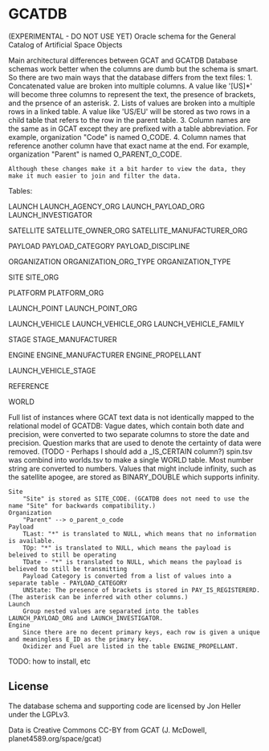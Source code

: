 GCATDB
======================================

(EXPERIMENTAL - DO NOT USE YET) Oracle schema for the General Catalog of Artificial Space Objects


Main architectural differences between GCAT and GCATDB
	Database schemas work better when the columns are dumb but the schema is smart. So there are two main ways that the database differs from the text files:
	1. Concatenated value are broken into multiple columns. A value like '[US]*' will become three columns to represent the text, the presence of brackets, and the prsence of an asterisk.
	2. Lists of values are broken into a multiple rows in a linked table. A value like 'US/EU' will be stored as two rows in a child table that refers to the row in the parent table.
	3. Column names are the same as in GCAT except they are prefixed with a table abbreviation. For example, organization "Code" is named O_CODE.
	4. Column names that reference another column have that exact name at the end. For example, organization "Parent" is named O_PARENT_O_CODE.

	Although these changes make it a bit harder to view the data, they make it much easier to join and filter the data.

Tables:

LAUNCH
	LAUNCH_AGENCY_ORG
	LAUNCH_PAYLOAD_ORG
	LAUNCH_INVESTIGATOR

SATELLITE
	SATELLITE_OWNER_ORG
	SATELLITE_MANUFACTURER_ORG

PAYLOAD
	PAYLOAD_CATEGORY
	PAYLOAD_DISCIPLINE

ORGANIZATION
	ORGANIZATION_ORG_TYPE
		ORGANIZATION_TYPE

SITE
	SITE_ORG

PLATFORM
	PLATFORM_ORG

LAUNCH_POINT
	LAUNCH_POINT_ORG

LAUNCH_VEHICLE
	LAUNCH_VEHICLE_ORG
	LAUNCH_VEHICLE_FAMILY

STAGE
	STAGE_MANUFACTURER

ENGINE
	ENGINE_MANUFACTURER
	ENGINE_PROPELLANT

LAUNCH_VEHICLE_STAGE

REFERENCE

WORLD


Full list of instances where GCAT text data is not identically mapped to the relational model of GCATDB:
	Vague dates, which contain both date and precision, were converted to two separate columns to store the date and precision.
	Question marks that are used to denote the certainty of data were removed. (TODO - Perhaps I should add a _IS_CERTAIN column?)
	spin.tsv was combind into worlds.tsv to make a single WORLD table.
	Most number string are converted to numbers. Values that might include infinity, such as the satellite apogee, are stored as BINARY_DOUBLE which supports infinity.


	Site
		"Site" is stored as SITE_CODE. (GCATDB does not need to use the name "Site" for backwards compatibility.)
	Organization
		"Parent" --> o_parent_o_code
	Payload
		TLast: "*" is translated to NULL, which means that no information is available.
		TOp: "*" is translated to NULL, which means the payload is beleived to still be operating
		TDate - "*" is translated to NULL, which means the payload is believed to still be transmitting
		Payload Category is converted from a list of values into a separate table - PAYLOAD_CATEGORY
		UNState: The presence of brackets is stored in PAY_IS_REGISTERERD. (The asterisk can be inferred with other columns.)
	Launch
		Group nested values are separated into the tables LAUNCH_PAYLOAD_ORG and LAUNCH_INVESTIGATOR.
	Engine
		Since there are no decent primary keys, each row is given a unique and meaningless E_ID as the primary key.
		Oxidizer and Fuel are listed in the table ENGINE_PROPELLANT.

TODO: how to install, etc



License
-------

The database schema and supporting code are licensed by Jon Heller under the LGPLv3.

Data is Creative Commons CC-BY from GCAT (J. McDowell, planet4589.org/space/gcat)
